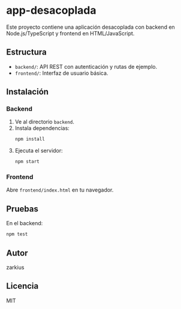 # app-desacoplada

Este proyecto contiene una aplicación desacoplada con backend en Node.js/TypeScript y frontend en HTML/JavaScript.

## Estructura
- `backend/`: API REST con autenticación y rutas de ejemplo.
- `frontend/`: Interfaz de usuario básica.

## Instalación

### Backend
1. Ve al directorio `backend`.
2. Instala dependencias:
   ```sh
   npm install
   ```
3. Ejecuta el servidor:
   ```sh
   npm start
   ```

### Frontend
Abre `frontend/index.html` en tu navegador.

## Pruebas
En el backend:
```sh
npm test
```

## Autor
zarkius

## Licencia
MIT
